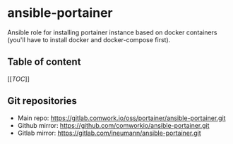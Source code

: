 # ansible-portainer

Ansible role for installing portainer instance based on docker containers (you'll have to install docker and docker-compose first).

## Table of content

[[_TOC_]]

## Git repositories

* Main repo: https://gitlab.comwork.io/oss/portainer/ansible-portainer.git
* Github mirror: https://github.com/comworkio/ansible-portainer.git
* Gitlab mirror: https://gitlab.com/ineumann/ansible-portainer.git
